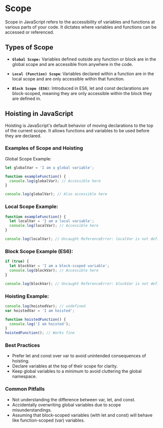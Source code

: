 # Scope

Scope in JavaScript refers to the accessibility of variables and functions at various parts of your code. It dictates where variables and functions can be accessed or referenced.

## Types of Scope

- **`Global Scope:`** Variables defined outside any function or block are in the global scope and are accessible from anywhere in the code.

- **`Local (Function) Scope`**: Variables declared within a function are in the local scope and are only accessible within that function.

- **`Block Scope (ES6)`**: Introduced in ES6, let and const declarations are block-scoped, meaning they are only accessible within the block they are defined in.

## Hoisting in JavaScript

Hoisting is JavaScript's default behavior of moving declarations to the top of the current scope. It allows functions and variables to be used before they are declared.

### Examples of Scope and Hoisting

Global Scope Example:

```js
let globalVar = 'I am a global variable';

function exampleFunction() {
  console.log(globalVar); // Accessible here
}

console.log(globalVar); // Also accessible here
```

### Local Scope Example:

```js
function exampleFunction() {
  let localVar = 'I am a local variable';
  console.log(localVar); // Accessible here
}

console.log(localVar); // Uncaught ReferenceError: localVar is not defined
```

### Block Scope Example (ES6):

```js
if (true) {
  let blockVar = 'I am a block-scoped variable';
  console.log(blockVar); // Accessible here
}

console.log(blockVar); // Uncaught ReferenceError: blockVar is not defined
```

### Hoisting Example:

```js
console.log(hoistedVar); // undefined
var hoistedVar = 'I am hoisted';

function hoistedFunction() {
  console.log('I am hoisted');
}
hoistedFunction(); // Works fine
```

### Best Practices

- Prefer let and const over var to avoid unintended consequences of hoisting.
- Declare variables at the top of their scope for clarity.
- Keep global variables to a minimum to avoid cluttering the global namespace.

### Common Pitfalls

- Not understanding the difference between var, let, and const.
- Accidentally overwriting global variables due to scope misunderstandings.
- Assuming that block-scoped variables (with let and const) will behave like function-scoped (var) variables.
